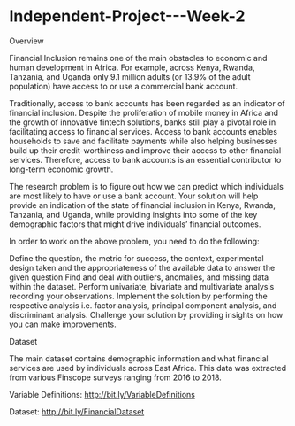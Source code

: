 # Independent-Project---Week-2
Overview 

Financial Inclusion remains one of the main obstacles to economic and human development in Africa. For example, across Kenya, Rwanda, Tanzania, and Uganda only 9.1 million adults (or 13.9% of the adult population) have access to or use a commercial bank account.

Traditionally, access to bank accounts has been regarded as an indicator of financial inclusion. Despite the proliferation of mobile money in Africa and the growth of innovative fintech solutions, banks still play a pivotal role in facilitating access to financial services. Access to bank accounts enables households to save and facilitate payments while also helping businesses build up their credit-worthiness and improve their access to other financial services. Therefore, access to bank accounts is an essential contributor to long-term economic growth.

The research problem is to figure out how we can predict which individuals are most likely to have or use a bank account. Your solution will help provide an indication of the state of financial inclusion in Kenya, Rwanda, Tanzania, and Uganda, while providing insights into some of the key demographic factors that might drive individuals’ financial outcomes.

In order to work on the above problem, you need to do the following:

Define the question, the metric for success, the context, experimental design taken and the appropriateness of the available data to answer the given question
Find and deal with outliers, anomalies, and missing data within the dataset.
Perform univariate, bivariate and multivariate analysis recording your observations.
Implement the solution by performing the respective analysis i.e. factor analysis, principal component analysis, and discriminant analysis.
Challenge your solution by providing insights on how you can make improvements.

Dataset

The main dataset contains demographic information and what financial services are used by individuals across East Africa. This data was extracted from various Finscope surveys ranging from 2016 to 2018. 

Variable Definitions: http://bit.ly/VariableDefinitions 

Dataset: http://bit.ly/FinancialDataset 
